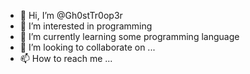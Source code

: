 - 👋 Hi, I’m @Gh0stTr0op3r
- 👀 I’m interested in programming
- 🌱 I’m currently learning some programming  language
- 💞️ I’m looking to collaborate on ...
- 📫 How to reach me ...

<!---
Gh0stTr0op3r/Gh0stTr0op3r is a ✨ special ✨ repository because its `README.md` (this file) appears on your GitHub profile.
You can click the Preview link to take a look at your changes.
--->
